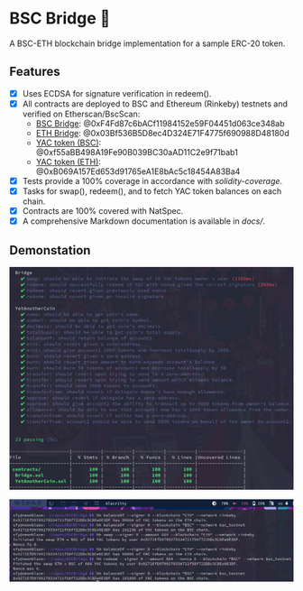 # BSC Bridge 🌉

A BSC-ETH blockchain bridge implementation for a sample ERC-20 token. 

## Features

- [x] Uses ECDSA for signature verification in redeem().
- [x] All contracts are deployed to BSC and Ethereum (Rinkeby) testnets and verified on Etherscan/BscScan:
  - [BSC Bridge](https://testnet.bscscan.com/address/0xF4Fd87c6bACf11984152e59F04451d063ce348ab#code): @0xF4Fd87c6bACf11984152e59F04451d063ce348ab
  - [ETH Bridge](https://rinkeby.etherscan.io/address/0x03Bf536B5D8ec4D324E71F4775f690988D48180d#code): @0x03Bf536B5D8ec4D324E71F4775f690988D48180d
  - [YAC token (BSC)](https://testnet.bscscan.com/address/0xf55aBB498A19Fe90B039BC30aAD11C2e9f71bab1#code): @0xf55aBB498A19Fe90B039BC30aAD11C2e9f71bab1
  - [YAC token (ETH)](https://rinkeby.etherscan.io/address/0xB069A157Ed653d91765eA1E8bAc5c18454A83Ba4#code): @0xB069A157Ed653d91765eA1E8bAc5c18454A83Ba4
- [x] Tests provide a 100% coverage in accordance with _solidity-coverage_.
- [x] Tasks for swap(), redeem(), and to fetch YAC token balances on each chain.
- [x] Contracts are 100% covered with NatSpec.
- [x] A comprehensive Markdown documentation is available in _docs/_.

## Demonstation

![](demo/tests.png)

![](demo/tasks.png)
